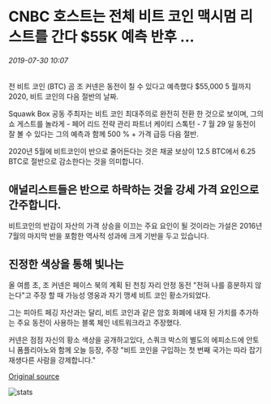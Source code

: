# CNBC 호스트는 전체 비트 코인 맥시멈 리스트를 간다 $55K 예측 반후 ...

###### 2019-07-30 10:07

전 비트 코인 (BTC) 곰 조 커넨은 동전이 칠 수 있다고 예측했다 $55,000 5 월까지 2020, 비트 코인의 다음 절반의 날짜.

Squawk Box 공동 주최자는 비트 코인 최대주의로 완전히 전환 한 것으로 보이며, 그의 쇼 게스트를 놀라게 - 페어 리드 전략 관리 파트너 케이티 스톡턴 - 7 월 29 일 동전이 잘 볼 수 있다는 그의 예측과 함께 500 % + 가격 급등 다음 절반.

2020년 5월에 비트코인이 반으로 줄어든다는 것은 채굴 보상이 12.5 BTC에서 6.25 BTC로 절반으로 감소한다는 것을 의미합니다.

## 애널리스트들은 반으로 하락하는 것을 강세 가격 요인으로 간주합니다.

비트코인의 반감이 자산의 가격 상승을 이끄는 주요 요인이 될 것이라는 가설은 2016년 7월의 마지막 반을 포함한 역사적 성과에 크게 기반을 두고 있습니다.

## 진정한 색상을 통해 빛나는

올 여름 초, 조 커넨은 페이스 북의 계획 된 천칭 자리 안정 동전 "전혀 나를 흥분하지 않는다"고 주장 할 때 가능성 영웅과 자기 맹세 비트 코인 황소가되었다.

그는 피아트 페깅 자산과는 달리, 비트 코인과 같은 암호 화폐에 내재 된 가치를 추가하는 주요 동전이 사용하는 블록 체인 네트워크라고 주장했다.

커넨은 점점 자신의 황소 색상을 공개하고있다, 스쿼크 박스의 별도의 에피소드에 안토니 폼플리아노와 함께 오늘 등장, 주장 "비트 코인을 구입하는 첫 번째 국가는 따라 잡기 재생다른 사람을 강제합니다."

[Original source](https://cointelegraph.com/news/cnbc-host-goes-full-bitcoin-maximalist-with-55k-forecast-after-halving)

![stats](https://c.statcounter.com/11760860/0/a89fa40b/1/ "stats")